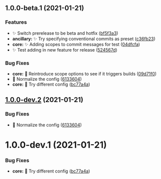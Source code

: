 ## 1.0.0-beta.1 (2021-01-21)

### Features

* ✨  Switch prerelease to be beta and hotfix ([bf5f3a3](https://github.com/Jack-Barry/pipelines-javascript/commit/bf5f3a3715160c236ad845bc9ca08e4f26efd83d))
* **ancillary:** ✨  Try specifying conventional commits as preset ([c36fb23](https://github.com/Jack-Barry/pipelines-javascript/commit/c36fb2330b032b7297c7da1e7e4de437be8c45a3))
* **core:** ✨  Adding scopes to commit messages for test ([04dfcfa](https://github.com/Jack-Barry/pipelines-javascript/commit/04dfcfae77d86d74d55d03d468df284e04277aae))
* ✨  Test adding in new feature for release ([524567d](https://github.com/Jack-Barry/pipelines-javascript/commit/524567d76cfec8d24a6f1725fd15b7a29829ad14))

### Bug Fixes

* **core:** 🐛  Reintroduce scope options to see if it triggers builds ([09d71f0](https://github.com/Jack-Barry/pipelines-javascript/commit/09d71f02696f7dc68a67ffff77ed569a4799de55))
* 🐛  Normalize the config ([6133604](https://github.com/Jack-Barry/pipelines-javascript/commit/6133604ee262110f4006cd6cdda24d226fb8f32d))
* **core:** 🐛  Try different config ([bc77a4a](https://github.com/Jack-Barry/pipelines-javascript/commit/bc77a4a3faffc5dbb50c470be7c4b16fe3ac63c6))

## [1.0.0-dev.2](https://github.com/Jack-Barry/pipelines-javascript/compare/v1.0.0-dev.1...v1.0.0-dev.2) (2021-01-21)

### Bug Fixes

- 🐛 Normalize the config ([6133604](https://github.com/Jack-Barry/pipelines-javascript/commit/6133604ee262110f4006cd6cdda24d226fb8f32d))

# 1.0.0-dev.1 (2021-01-21)

### Bug Fixes

- **core:** 🐛 Try different config ([bc77a4a](https://github.com/Jack-Barry/pipelines-javascript/commit/bc77a4a3faffc5dbb50c470be7c4b16fe3ac63c6))
